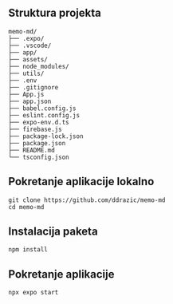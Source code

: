 ## Struktura projekta

```
memo-md/
├── .expo/
├── .vscode/
├── app/
├── assets/
├── node_modules/
├── utils/
├── .env
├── .gitignore
├── App.js
├── app.json
├── babel.config.js
├── eslint.config.js
├── expo-env.d.ts
├── firebase.js
├── package-lock.json
├── package.json
├── README.md
└── tsconfig.json
```

## Pokretanje aplikacije lokalno
```
git clone https://github.com/ddrazic/memo-md
cd memo-md
```


## Instalacija paketa
```
npm install
```

## Pokretanje aplikacije
```
npx expo start
```

